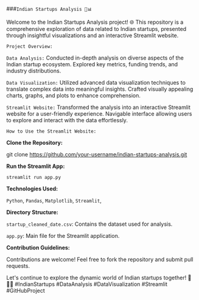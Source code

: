 ###`Indian Startups Analysis 🚀📊`


Welcome to the Indian Startups Analysis project! 🌐 This repository is a comprehensive exploration of data related to Indian startups, presented through insightful visualizations and an interactive Streamlit website.

`Project Overview:`

`Data Analysis:`
Conducted in-depth analysis on diverse aspects of the Indian startup ecosystem.
Explored key metrics, funding trends, and industry distributions.

`Data Visualization:`
Utilized advanced data visualization techniques to translate complex data into meaningful insights.
Crafted visually appealing charts, graphs, and plots to enhance comprehension.

`Streamlit Website:`
Transformed the analysis into an interactive Streamlit website for a user-friendly experience.
Navigable interface allowing users to explore and interact with the data effortlessly.

`How to Use the Streamlit Website:`

**Clone the Repository:**

git clone https://github.com/your-username/indian-startups-analysis.git

**Run the Streamlit App:**

`streamlit run app.py`

**Technologies Used:**

`Python`,
`Pandas`,
`Matplotlib`,
`Streamlit`,

**Directory Structure:**

`startup_cleaned_date.csv`: Contains the dataset used for analysis.

`app.py`: Main file for the Streamlit application.

**Contribution Guidelines:**

Contributions are welcome! Feel free to fork the repository and submit pull requests.

Let's continue to explore the dynamic world of Indian startups together! 🚀🇮🇳 #IndianStartups #DataAnalysis #DataVisualization #Streamlit #GitHubProject
